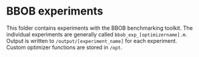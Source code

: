 # BBOB experiments

This folder contains experiments with the BBOB benchmarking toolkit. The individual experiments
are generally called `bbob_exp_[optimizername].m`. Output is written to `/output/[experiment_name]`
for each experiment. Custom optimizer functions are stored in `/opt`.

